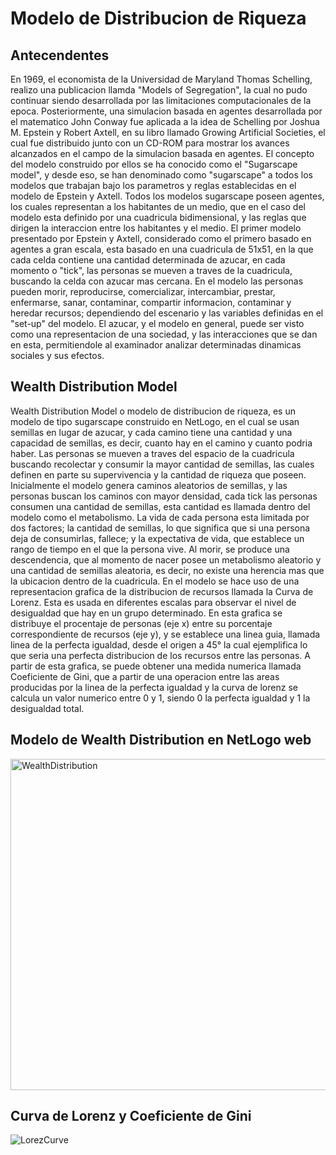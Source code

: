 # Modelo de Distribucion de Riqueza
## Antecendentes
En 1969, el economista de la Universidad de Maryland Thomas Schelling, realizo una publicacion llamda "Models of Segregation", la cual no pudo continuar siendo desarrollada por las limitaciones computacionales de la epoca. 
Posteriormente, una simulacion basada en agentes desarrollada por el matematico John Conway fue aplicada a la idea de Schelling por Joshua M. Epstein y Robert Axtell, en su libro llamado Growing Artificial Societies, el cual fue distribuido junto con un CD-ROM para mostrar los avances alcanzados en el campo de la simulacion basada en agentes. El concepto del modelo construido por ellos se ha conocido como el "Sugarscape model", y desde eso, se han denominado como "sugarscape" a todos los modelos que trabajan bajo los parametros y reglas establecidas en el modelo de Epstein y Axtell.
Todos los modelos sugarscape poseen agentes, los cuales representan a los habitantes de un medio, que en el caso del modelo esta definido por una cuadricula bidimensional, y las reglas que dirigen la interaccion entre los habitantes y el medio.
El primer modelo presentado por Epstein y Axtell, considerado como el primero basado en agentes a gran escala, esta basado en una cuadricula de 51x51, en la que cada celda contiene una cantidad determinada de azucar, en cada momento o "tick", las personas se mueven a traves de la cuadricula, buscando la celda con azucar mas cercana. En el modelo las personas pueden morir, reproducirse, comercializar, intercambiar, prestar, enfermarse, sanar, contaminar, compartir informacion, contaminar y heredar recursos; dependiendo del escenario y las variables definidas en el "set-up" del modelo.
El azucar, y el modelo en general, puede ser visto como una representacion de una sociedad, y las interacciones que se dan en esta, permitiendole al examinador analizar determinadas dinamicas sociales y sus efectos.
## Wealth Distribution Model
Wealth Distribution Model o modelo de distribucion de riqueza, es un modelo de tipo sugarscape construido en NetLogo, en el cual se usan semillas en lugar de azucar, y cada camino tiene una cantidad y una capacidad de semillas, es decir, cuanto hay en el camino y cuanto podria haber. Las personas se mueven a traves del espacio de la cuadricula buscando recolectar y consumir la mayor cantidad de semillas, las cuales definen en parte su supervivencia y la cantidad de riqueza que poseen.
Inicialmente el modelo genera caminos aleatorios de semillas, y las personas buscan los caminos con mayor densidad, cada tick las personas consumen una cantidad de semillas, esta cantidad es llamada dentro del modelo como el metabolismo. La vida de cada persona esta limitada por dos factores; la cantidad de semillas, lo que significa que si una persona deja de consumirlas, fallece; y la expectativa de vida, que establece un rango de tiempo en el que la persona vive. Al morir, se produce una descendencia, que al momento de nacer posee un metabolismo aleatorio y una cantidad de semillas aleatoria, es decir, no existe una herencia mas que la ubicacion dentro de la cuadricula.
En el modelo se hace uso de una representacion grafica de la distribucion de recursos llamada la Curva de Lorenz. Esta es usada en diferentes escalas para observar el nivel de desigualdad que hay en un grupo determinado. En esta grafica se distribuye el procentaje de personas (eje x) entre su porcentaje correspondiente de recursos (eje y), y se establece una linea guia, llamada linea de la perfecta igualdad, desde el origen a 45° la cual ejemplifica lo que seria una perfecta distribucion de los recursos entre las personas. A partir de esta grafica, se puede obtener una medida numerica llamada Coeficiente de Gini, que a partir de una operacion entre las areas producidas por la linea de la perfecta igualdad y la curva de lorenz se calcula un valor numerico entre 0 y 1, siendo 0 la perfecta igualdad y 1 la desigualdad total.

## Modelo de Wealth Distribution en NetLogo web

<img width="530" alt="WealthDistribution" src="https://github.com/Victo0rcg/Programacion-III/assets/133158811/9c3a0851-5eca-4620-a10f-42932081fbb4">


## Curva de Lorenz y Coeficiente de Gini
![LorezCurve](https://github.com/Victo0rcg/Programacion-III/assets/133158811/6521cca3-38d9-420f-94b7-5cac8092197c)

